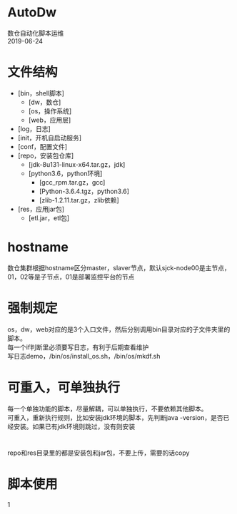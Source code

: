# AutoDw
数仓自动化脚本运维      
2019-06-24  

# 文件结构
+ [bin，shell脚本]
    + [dw，数仓]
    + [os，操作系统]
    + [web，应用层]
+ [log，日志]
+ [init，开机自启动服务]
+ [conf，配置文件]
+ [repo，安装包仓库]
    + [jdk-8u131-linux-x64.tar.gz，jdk]
    + [python3.6，python环境]
        + [gcc_rpm.tar.gz，gcc]
        + [Python-3.6.4.tgz，python3.6]
        + [zlib-1.2.11.tar.gz，zlib依赖]
+ [res，应用jar包]
    + [etl.jar，etl包]

# hostname
数仓集群根据hostname区分master，slaver节点，默认sjck-node00是主节点，01，02等是子节点，01是部署监控平台的节点

# 强制规定
os，dw，web对应的是3个入口文件，然后分别调用bin目录对应的子文件夹里的脚本。  
每一个if判断里必须要写日志，有利于后期查看维护   
写日志demo，/bin/os/install_os.sh，/bin/os/mkdf.sh

# 可重入，可单独执行
每一个单独功能的脚本，尽量解耦，可以单独执行，不要依赖其他脚本。  
可重入，重新执行规则，比如安装jdk环境的脚本，先判断java -version，是否已经安装。如果已有jdk环境则跳过，没有则安装

# 
repo和res目录里的都是安装包和jar包，不要上传，需要的话copy
 
# 脚本使用
1


